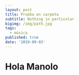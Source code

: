 ```yaml
---
layout: post
title: Prueba en carpeta
subtitle: Nothing in particular
bigimg: /img/path.jpg
tags:
  - música
published: true
date: '2019-09-03'
---
```

# Hola Manolo

